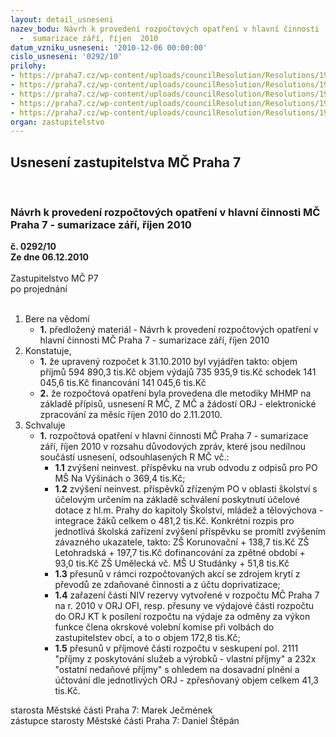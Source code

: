 ```yaml
---
layout: detail_usneseni
nazev_bodu: Návrh k provedení rozpočtových opatření v hlavní činnosti  MČ Praha 7
  -  sumarizace září, říjen  2010
datum_vzniku_usneseni: '2010-12-06 00:00:00'
cislo_usneseni: '0292/10'
prilohy:
- https://praha7.cz/wp-content/uploads/councilResolution/Resolutions/19460/7-10-usneseni0878_10r.doc
- https://praha7.cz/wp-content/uploads/councilResolution/Resolutions/19460/7-10-10roz%c3%a1%c5%99%c3%adspov%c3%bd%c5%a1iny.doc
- https://praha7.cz/wp-content/uploads/councilResolution/Resolutions/19460/7-10-usneseni0969_10r.doc
- https://praha7.cz/wp-content/uploads/councilResolution/Resolutions/19460/7-10-10ro%c5%99%c3%adjen.doc
- https://praha7.cz/wp-content/uploads/councilResolution/Resolutions/19460/7-10-usneseni1041_10r.doc
organ: zastupitelstvo
---
```

<div id="ucUsn_pList" class="usn">
	<span><h2>Usnesení zastupitelstva MČ Praha 7 </h2>
<br></span><div class="standBody">
<span><h3>Návrh k provedení rozpočtových opatření v hlavní činnosti  MČ Praha 7 -  sumarizace září, říjen  2010</h3></span><div class="center">
		<strong>č. 0292/10</strong><br>
	</div>
<div class="center">
		<strong>Ze dne 06.12.2010</strong><br><br>
	</div>Zastupitelstvo MČ P7<br> po projednání<br><br><ol>
<li>Bere na vědomí<ul><li>
<strong>1.</strong> předložený materiál - Návrh k provedení rozpočtových opatření v hlavní činnosti  MČ Praha 7 -  sumarizace září, říjen  2010</li></ul>
</li>
<li>Konstatuje,<ul>
<li>
<strong>1.</strong> že upravený rozpočet k 31.10.2010 byl  vyjádřen takto:                                                   objem příjmů       	594 890,3 tis.Kč                                                                  objem výdajů       	735 935,9 tis.Kč                                                                 schodek               	            141 045,6 tis.Kč                                                              financování        	            141 045,6 tis.Kč</li>
<li>
<strong>2.</strong> že rozpočtová opatření byla provedena dle metodiky MHMP na základě přípisů, usnesení R MČ, Z MČ a žádostí ORJ - elektronické zpracování za měsíc říjen 2010 do 2.11.2010.</li>
</ul>
</li>
<li>Schvaluje<ul><li>
<strong>1.</strong> rozpočtová opatření v hlavní činnosti MČ Praha 7 - sumarizace září, říjen  2010 v rozsahu důvodových zpráv, které jsou nedílnou součástí usnesení, odsouhlasených  R MČ vč.:<ul>
<li>
<strong>1.1</strong> zvýšení neinvest. příspěvku na vrub odvodu z odpisů  pro PO MŠ Na Výšinách o 369,4 tis.Kč;</li>
<li>
<strong>1.2</strong> zvýšení neinvest. příspěvků zřízeným PO v oblasti školství s účelovým určením na základě  schválení poskytnutí  účelové dotace z hl.m. Prahy do kapitoly  Školství, mládež a tělovýchova - integrace žáků celkem o  481,2 tis.Kč. Konkrétní rozpis pro jednotlivá školská zařízení zvýšení příspěvku se promítl zvýšením závazného ukazatele,  takto:                                                   ZŠ Korunovační                                                                 +   138,7 tis.Kč  ZŠ Letohradská                                                                   +   197,7 tis.Kč               dofinancování za zpětné období                                          +     93,0 tis.Kč ZŠ Umělecká vč. MŠ U Studánky                                       +     51,8 tis.Kč  </li>
<li>
<strong>1.3</strong> přesunů v rámci rozpočtovaných akcí se zdrojem krytí z převodů ze zdaňované činnosti a z účtu doprivatizace;</li>
<li>
<strong>1.4</strong> zařazení části NIV rezervy vytvořené v rozpočtu MČ Praha 7 na r. 2010 v ORJ OFI, resp. přesuny ve výdajové části rozpočtu do ORJ KT k posílení rozpočtu na výdaje za odměny za výkon funkce člena okrskové volební komise při volbách do zastupitelstev obcí, a to o objem  172,8 tis.Kč;</li>
<li>
<strong>1.5</strong> přesunů  v příjmové části rozpočtu v seskupení pol. 2111 "příjmy z poskytování služeb a výrobků - vlastní příjmy" a 232x  "ostatní nedaňové příjmy" s ohledem na dosavadní plnění a účtování dle jednotlivých ORJ  - zpřesňovaný objem celkem 41,3 tis.Kč.</li>
</ul>
</li></ul>
</li>
</ol>starosta Městské části Praha 7: Marek Ječmének<br>zástupce starosty Městské části Praha 7: Daniel Štěpán
</div>
</div>